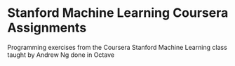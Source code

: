# Stanford Machine Learning Coursera Assignments
Programming exercises from the Coursera Stanford Machine Learning class taught by Andrew Ng done in Octave
